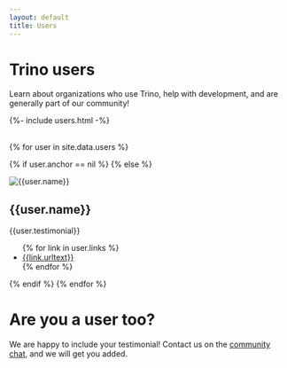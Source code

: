 ```yaml
---
layout: default
title: Users
---
```


<div class="homepage-gradient">
  <div class="jumbotron card card-image homepage-gradient homepage-bg">
    <div class="text-white row justify-content-end">
        <div class="col-md-7">
        <h1 class="card-title h1-responsive pt-3 mb-5 font-bold">
            <strong>
                Trino users
            </strong>
        </h1>
        <p class="mr-5 mb-5 lead">Learn about organizations who use Trino, help with
        development, and are generally part of our community!</p>
        </div>
    </div>
  </div>
</div>

<div class="container spacer-30">
  <div style="display:flex;">
    {%- include users.html -%}
  </div>
  <div class="spacer-30">&nbsp;</div>
</div>

<div class="container spacer-30">

{% for user in site.data.users %}

{% if user.anchor == nil %}
{% else %}
<div class="row spacer-30">
<a name="{{user.anchor}}"></a>
  <div class="card" style="width: 100%">
    <div class="card-body">
      <div class="row">
        <div class="col-md-3 col-s-12 center-image">
          <img src="{{user.logo}}" alt="{{user.name}}" class="img-fluid img-padding">
        </div>
        <div class="col-md-9 col-s-12">
          <h2>{{user.name}}</h2>
          <div markdown="1">{{user.testimonial}}</div>
          <ul>
          {% for link in user.links %}
          <li><a href="{{link.url}}" target="_blank">{{link.urltext}}</a></li>
          {% endfor %}
          </ul>
        </div>
      </div>
    </div>
  </div>
</div>
{% endif %}
{% endfor %}

<div markdown="1" class="row spacer-60 col-md-12 leftcol widecol">

# Are you a user too?

We are happy to include your testimonial! Contact us on the
[community chat](slack.html), and we will get you added.

</div>
</div>
